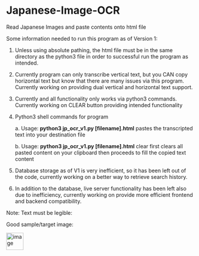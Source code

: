 # Japanese-Image-OCR
Read Japanese Images and paste contents onto html file

Some information needed to run this program as of Version 1:

1. Unless using absolute pathing, the html file must be in the same directory as the python3 file in order to successful run the program as intended.
2. Currently program can only transcribe vertical text, but you CAN copy horizontal text but know that there are many issues via this program. Currently working on providing dual vertical and horizontal text support.
3. Currently and all functionality only works via python3 commands. Currently working on CLEAR button providing intended functionality
4. Python3 shell commands for program

	a. Usage: **python3 jp_ocr_v1.py [filename].html** pastes the transcripted text into your 			destination file

	b. Usage: **python3 jp_ocr_v1.py [filename].html** clear first clears all pasted content on 		your clipboard then proceeds to fill the copied text content

5. Database storage as of V1 is very inefficient, so it has been left out of the code, currently working on a better way to retrieve search history.
6. In addition to the database, live server functionality has been left also due to inefficiency, currently working on provide more efficient frontend and backend compatibility.

Note: Text must be legible:

Good sample/target image:

<img width="46" alt="image" src="https://github.com/user-attachments/assets/e2fd22d9-e943-4947-a2c6-4b682a55f0b5">


